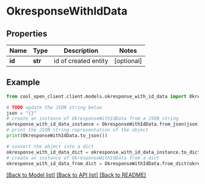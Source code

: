 # OkresponseWithIdData


## Properties

Name | Type | Description | Notes
------------ | ------------- | ------------- | -------------
**id** | **str** | id of created entity | [optional] 

## Example

```python
from cool_open_client.client.models.okresponse_with_id_data import OkresponseWithIdData

# TODO update the JSON string below
json = "{}"
# create an instance of OkresponseWithIdData from a JSON string
okresponse_with_id_data_instance = OkresponseWithIdData.from_json(json)
# print the JSON string representation of the object
print(OkresponseWithIdData.to_json())

# convert the object into a dict
okresponse_with_id_data_dict = okresponse_with_id_data_instance.to_dict()
# create an instance of OkresponseWithIdData from a dict
okresponse_with_id_data_from_dict = OkresponseWithIdData.from_dict(okresponse_with_id_data_dict)
```
[[Back to Model list]](../README.md#documentation-for-models) [[Back to API list]](../README.md#documentation-for-api-endpoints) [[Back to README]](../README.md)


